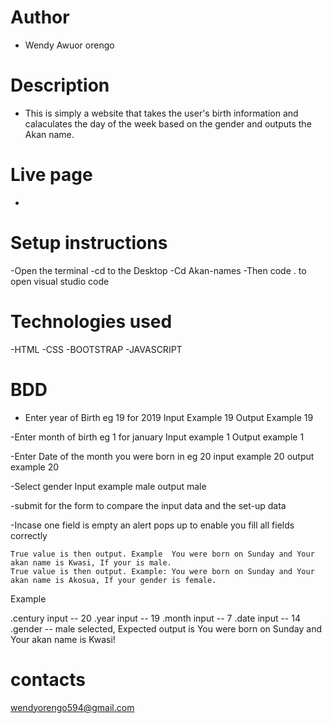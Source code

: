 # Author
- Wendy Awuor orengo
# Description
- This is simply a website that takes the user's birth information and calaculates the day of the week based on the gender and outputs the Akan name.
# Live page
-
# Setup instructions
-Open the terminal
-cd to the Desktop
-Cd Akan-names
-Then code . to open visual studio code
# Technologies used
-HTML
-CSS
-BOOTSTRAP
-JAVASCRIPT
# BDD
- Enter year of Birth eg 19 for 2019 Input Example 19 Output Example 19

-Enter month of birth eg 1 for january Input example 1 Output example 1

-Enter Date of the month you were born in eg 20 input example 20 output example 20

-Select gender Input example male output male

-submit for the form to compare the input data and the set-up data

-Incase one field is empty an alert pops up to enable you fill all fields correctly

    True value is then output. Example  You were born on Sunday and Your akan name is Kwasi, If your is male.
    True value is then output. Example: You were born on Sunday and Your akan name is Akosua, If your gender is female.

Example

.century input -- 20
.year input -- 19
.month input -- 7
.date input -- 14
.gender -- male selected, Expected output is You were born on Sunday and Your akan name is Kwasi!

# contacts

wendyorengo594@gmail.com





